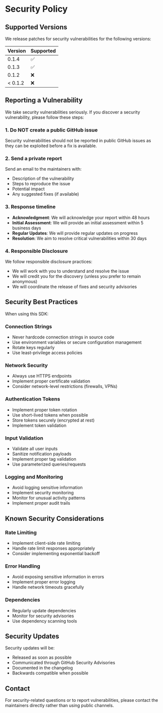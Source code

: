 # Security Policy

## Supported Versions

We release patches for security vulnerabilities for the following versions:

| Version | Supported          |
| ------- | ------------------ |
| 0.1.4   | :white_check_mark: |
| 0.1.3   | :white_check_mark: |
| 0.1.2   | :x:                |
| < 0.1.2 | :x:                |

## Reporting a Vulnerability

We take security vulnerabilities seriously. If you discover a security vulnerability, please follow these steps:

### 1. Do NOT create a public GitHub issue

Security vulnerabilities should not be reported in public GitHub issues as they can be exploited before a fix is available.

### 2. Send a private report

Send an email to the maintainers with:
- Description of the vulnerability
- Steps to reproduce the issue
- Potential impact
- Any suggested fixes (if available)

### 3. Response timeline

- **Acknowledgment**: We will acknowledge your report within 48 hours
- **Initial Assessment**: We will provide an initial assessment within 5 business days
- **Regular Updates**: We will provide regular updates on progress
- **Resolution**: We aim to resolve critical vulnerabilities within 30 days

### 4. Responsible Disclosure

We follow responsible disclosure practices:
- We will work with you to understand and resolve the issue
- We will credit you for the discovery (unless you prefer to remain anonymous)
- We will coordinate the release of fixes and security advisories

## Security Best Practices

When using this SDK:

### Connection Strings
- Never hardcode connection strings in source code
- Use environment variables or secure configuration management
- Rotate keys regularly
- Use least-privilege access policies

### Network Security
- Always use HTTPS endpoints
- Implement proper certificate validation
- Consider network-level restrictions (firewalls, VPNs)

### Authentication Tokens
- Implement proper token rotation
- Use short-lived tokens when possible
- Store tokens securely (encrypted at rest)
- Implement token validation

### Input Validation
- Validate all user inputs
- Sanitize notification payloads
- Implement proper tag validation
- Use parameterized queries/requests

### Logging and Monitoring
- Avoid logging sensitive information
- Implement security monitoring
- Monitor for unusual activity patterns
- Implement proper audit trails

## Known Security Considerations

### Rate Limiting
- Implement client-side rate limiting
- Handle rate limit responses appropriately
- Consider implementing exponential backoff

### Error Handling
- Avoid exposing sensitive information in errors
- Implement proper error logging
- Handle network timeouts gracefully

### Dependencies
- Regularly update dependencies
- Monitor for security advisories
- Use dependency scanning tools

## Security Updates

Security updates will be:
- Released as soon as possible
- Communicated through GitHub Security Advisories
- Documented in the changelog
- Backwards compatible when possible

## Contact

For security-related questions or to report vulnerabilities, please contact the maintainers directly rather than using public channels. 